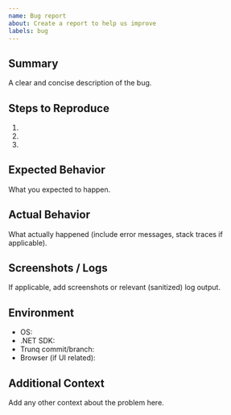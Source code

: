 ```yaml
---
name: Bug report
about: Create a report to help us improve
labels: bug
---
```


## Summary
A clear and concise description of the bug.

## Steps to Reproduce
1. 
2. 
3. 

## Expected Behavior
What you expected to happen.

## Actual Behavior
What actually happened (include error messages, stack traces if applicable).

## Screenshots / Logs
If applicable, add screenshots or relevant (sanitized) log output.

## Environment
- OS: 
- .NET SDK: 
- Trunq commit/branch: 
- Browser (if UI related): 

## Additional Context
Add any other context about the problem here.
